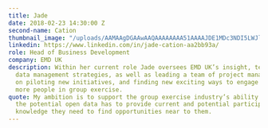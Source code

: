```yaml
---
title: Jade
date: 2018-02-23 14:30:00 Z
second-name: Cation
thumbnail_image: "/uploads/AAMAAgDGAAwAAQAAAAAAAA51AAAAJDE1MDc3NDI5LWJlNjMtNGZkYy1hNGFjLWFiYjU2MjQ1MjEzYg.jpg"
linkedin: https://www.linkedin.com/in/jade-cation-aa2bb93a/
role: Head of Business Development
company: EMD UK
description: Within her current role Jade oversees EMD UK’s insight, technology and
  data management strategies, as well as leading a team of project managers, who focus
  on piloting new initiatives, and finding new exciting ways to engage and retain
  more people in group exercise.
quote: My ambition is to support the group exercise industry’s ability to harness
  the potential open data has to provide current and potential participants with the
  knowledge they need to find opportunities near to them.
---
```


